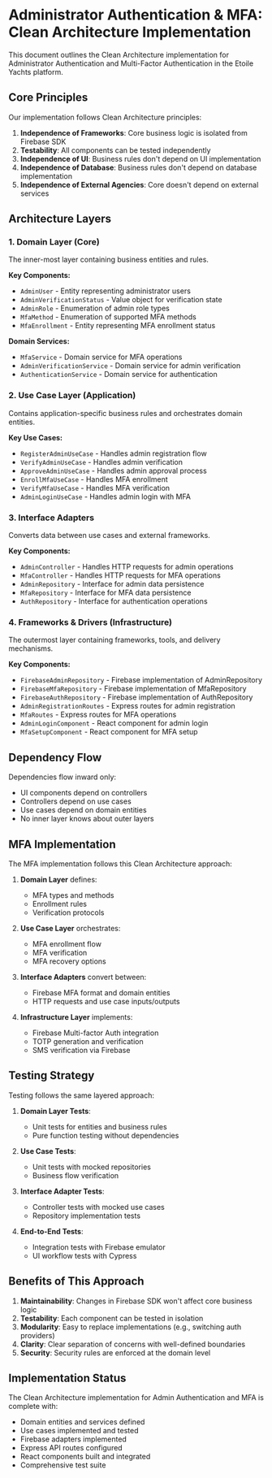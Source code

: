 # Administrator Authentication & MFA: Clean Architecture Implementation

This document outlines the Clean Architecture implementation for Administrator Authentication and Multi-Factor Authentication in the Etoile Yachts platform.

## Core Principles

Our implementation follows Clean Architecture principles:

1. **Independence of Frameworks**: Core business logic is isolated from Firebase SDK
2. **Testability**: All components can be tested independently
3. **Independence of UI**: Business rules don't depend on UI implementation
4. **Independence of Database**: Business rules don't depend on database implementation
5. **Independence of External Agencies**: Core doesn't depend on external services

## Architecture Layers

### 1. Domain Layer (Core)

The inner-most layer containing business entities and rules.

**Key Components:**
- `AdminUser` - Entity representing administrator users
- `AdminVerificationStatus` - Value object for verification state
- `AdminRole` - Enumeration of admin role types
- `MfaMethod` - Enumeration of supported MFA methods
- `MfaEnrollment` - Entity representing MFA enrollment status

**Domain Services:**
- `MfaService` - Domain service for MFA operations
- `AdminVerificationService` - Domain service for admin verification
- `AuthenticationService` - Domain service for authentication

### 2. Use Case Layer (Application)

Contains application-specific business rules and orchestrates domain entities.

**Key Use Cases:**
- `RegisterAdminUseCase` - Handles admin registration flow
- `VerifyAdminUseCase` - Handles admin verification
- `ApproveAdminUseCase` - Handles admin approval process
- `EnrollMfaUseCase` - Handles MFA enrollment
- `VerifyMfaUseCase` - Handles MFA verification
- `AdminLoginUseCase` - Handles admin login with MFA

### 3. Interface Adapters

Converts data between use cases and external frameworks.

**Key Components:**
- `AdminController` - Handles HTTP requests for admin operations
- `MfaController` - Handles HTTP requests for MFA operations
- `AdminRepository` - Interface for admin data persistence
- `MfaRepository` - Interface for MFA data persistence
- `AuthRepository` - Interface for authentication operations

### 4. Frameworks & Drivers (Infrastructure)

The outermost layer containing frameworks, tools, and delivery mechanisms.

**Key Components:**
- `FirebaseAdminRepository` - Firebase implementation of AdminRepository
- `FirebaseMfaRepository` - Firebase implementation of MfaRepository
- `FirebaseAuthRepository` - Firebase implementation of AuthRepository
- `AdminRegistrationRoutes` - Express routes for admin registration
- `MfaRoutes` - Express routes for MFA operations
- `AdminLoginComponent` - React component for admin login
- `MfaSetupComponent` - React component for MFA setup

## Dependency Flow

Dependencies flow inward only:
- UI components depend on controllers
- Controllers depend on use cases
- Use cases depend on domain entities
- No inner layer knows about outer layers

## MFA Implementation

The MFA implementation follows this Clean Architecture approach:

1. **Domain Layer** defines:
   - MFA types and methods
   - Enrollment rules
   - Verification protocols

2. **Use Case Layer** orchestrates:
   - MFA enrollment flow
   - MFA verification
   - MFA recovery options

3. **Interface Adapters** convert between:
   - Firebase MFA format and domain entities
   - HTTP requests and use case inputs/outputs

4. **Infrastructure Layer** implements:
   - Firebase Multi-factor Auth integration
   - TOTP generation and verification
   - SMS verification via Firebase

## Testing Strategy

Testing follows the same layered approach:

1. **Domain Layer Tests**:
   - Unit tests for entities and business rules
   - Pure function testing without dependencies

2. **Use Case Tests**:
   - Unit tests with mocked repositories
   - Business flow verification

3. **Interface Adapter Tests**:
   - Controller tests with mocked use cases
   - Repository implementation tests

4. **End-to-End Tests**:
   - Integration tests with Firebase emulator
   - UI workflow tests with Cypress

## Benefits of This Approach

1. **Maintainability**: Changes in Firebase SDK won't affect core business logic
2. **Testability**: Each component can be tested in isolation
3. **Modularity**: Easy to replace implementations (e.g., switching auth providers)
4. **Clarity**: Clear separation of concerns with well-defined boundaries
5. **Security**: Security rules are enforced at the domain level

## Implementation Status

The Clean Architecture implementation for Admin Authentication and MFA is complete with:

- Domain entities and services defined
- Use cases implemented and tested
- Firebase adapters implemented
- Express API routes configured
- React components built and integrated
- Comprehensive test suite